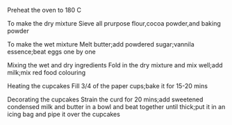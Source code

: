 Preheat the oven to 180 C

To make the dry mixture
Sieve all prurpose flour,cocoa powder,and baking powder

To make the wet mixture
Melt butter;add powdered sugar;vannila essence;beat eggs one by one

Mixing the wet and dry ingredients
Fold in the dry mixture and mix well;add milk;mix red food colouring

Heating the cupcakes
Fill 3/4 of the paper cups;bake it for 15-20 mins

Decorating the cupcakes
Strain the curd for 20 mins;add sweetened condensed milk and butter in a bowl and beat together until thick;put it in an icing bag and pipe it over the cupcakes